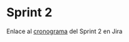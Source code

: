
# Sprint 2 

Enlace al [cronograma](https://lisandrof.atlassian.net/jira/software/projects/SC/boards/1/timeline) del Sprint 2 en Jira
